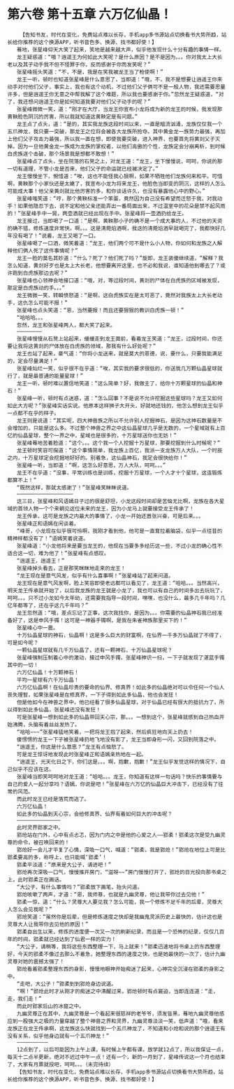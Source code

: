 # 第六卷 第十五章 六万亿仙晶！
        【告知书友，时代在变化，免费站点难以长存，手机app多书源站点切换看书大势所趋，站长给你推荐的这个换源APP，听书音色多、换源、找书都好使！】
       蓦地，张星峰仰天大笑了起来，笑地是越来越大声，似乎他发现什么十分有趣的事情一样。
       龙王疑惑道：“哦？逍遥王为何如此大笑呢？是什么原因？是不是因为。。。你对我太上大长老以及其子动手我不但不怪罪于你，反而感谢于你而发笑呢？”
       张星峰摇头笑道：“不，不是，我是在笑我被龙王当了枪使啊！”
       龙王一听，顿时也知道张星峰是什么意思了，当即道：“哦，不，我不是想要让逍遥王你来动手对付他们父子，事实上，我也有这个动机，不过他们父子俩可不是一般人物，我还需要思量许多，但是逍遥王你无意之中帮我解了这个难题，所以我也要感谢于你。”忽然龙王疑惑道，“对了，我还想问逍遥王你是如何知道我要对他们父子动手的呢？”
       张星峰微微一笑，道：“刚才在大厅，当龙王你宣布小龙将成为新的龙王的时候，我发现那黄鞅脸色阴沉的厉害，所以我就知道这黄鞅定是有问题。”
       龙王点了点头，道：“是的，其实我龙族这段时间以来，一直是暗流汹涌，龙族仅仅我一个五爪神龙，我只要一突破，那龙王之位将会被各大龙族所抢夺。其中黄金龙一族势力最强，再加上他们父子攻击力最强，所以我一直在想，即使我要突破，进入神界，也要首先将黄剡父子灭掉。因为一旦他黄金龙一族成为龙族的掌权者，以他们高傲的个性，龙族定会分崩离析，到时候白虎族逐个击破，那个场景我是想都不敢想！”
       张星峰点了点头，坐在院落的石凳之上，对龙王道：“龙王，坐下慢慢说，呵呵，你说的那一切有道理，不管小龙是否来，他们父子的命运就已经被决定了。”
       龙王慢慢坐下，惋惜道：“唉，这也不能怪我心狠啊，如果不牺牲他们龙族何来和平。可惜啊，黄鞅那个小家伙还是太嫩了，我宣布小龙为将来龙王，他脸色当即变的阴沉，这样的人怎么可能成大事！他父亲黄剡就比他厉害的多，和你谈话许久，也没有暴露他心中的野心。”
       张星峰嗤笑道：“哼，那个黄鞅标准一个笨蛋，竟然因为自己没有希望而迁怒于我，对我动手！如果他隐忍下去，说不定和他父亲还能弄出一番局面出来，不过温室中的花朵是禁不起风雨的！”张星峰手中一晃，两壶酒就已经出现在手中。张星峰将一壶酒扔给龙王。
       龙王接过，当即喝了一口道：“是啊，黄鞅那小子的确不是一个成大事的人，不过他的天资的确不错，修炼速度非常快。啊。。。这是清菀焰酒啊，我这的清菀焰酒早就喝完了，我都快好几年没有喝了！”说着，龙王又喝了一口。
       张星峰喝了一口酒，微笑着道：“龙王，他们两个可不是什么小人物，你如何和龙族之人解释他们俩人死了这件事情呢？”
       龙王一脸的莫名其妙道：“什么？死了？他们死了吗？”旋即，龙王装傻继续道，“解释？我怎么知道，黄剡好歹也是太上大长老，他想要离开这里，也不必和我说，谁知道他到哪去了？或许跑到白虎族那边去呢？”
       张星峰也心领神会地接口道：“哦，对，等过段时间，黄剡的尸体在白虎族的区域被发现，那定是白虎族动的手。。。”
       龙王微微一笑，转瞬愤怒道：“是啊，这白虎族实在是太可恶了，竟然对我族太上大长老动手，这仇怎么可能不报！”
       张星峰也点头笑道：“恩，当然要报！而且还要狠狠的教训白虎族一顿！”
       “哈哈哈。。。
       忽然，龙王和张星峰两人，都大笑了起来。
       ————————
       张星峰慢慢从石凳上站起来，缓缓走到龙王面前，看着龙王笑道：“龙王，过段时间，你还要让我将这黄剡的尸体放在白虎族的领域，那我有什么好处呢？”
       龙王也站了起来，豪气道：“你将小龙送来，就是莫大的恩德，说，要什么，只要我能满足的，定会尽量满足！”
       张星峰灿烂一笑，似乎很不在乎道：“唉，其实我的要求很低的，你送我几万颗仙晶星球就行了，就是最普通的能量星球！”
       龙王一听，顿时难以置信地笑道：“这么简单？好，我做主了，给你十万颗星球的仙晶和神石！”
       张星峰一听，顿时有点迷惑，道：“怎么回事？不是说不允许挖掘这些星球吗？龙王又如何如此大方呢？”张星峰实话实说。他原本这样狮子大开头，好就地还钱的，他怎么想到龙王似乎一点都不在乎的样子。
       龙王则是说道：“其实呢，四大神兽族之所以不允许别人挖掘神石，是因为这神石数量是不会增加的，只能是这么多。不过整个神兽之界之中这仙晶星球几乎是无数的，一个星域就有上百亿的仙晶星球，整个一界之中，星域也是很多的，十万星球送你也无妨！”
       张星峰蓦地苦着脸道：“这个。。。这个我一个人挖掘十万星球，那要挖掘到什么时候呢？”
       龙王顿时笑容可掬道：“这个事情简单，我龙族上百亿，我派一支龙族万人大队，一个时辰之内，十万星球定会挖掘地好好的。别着急，这仙晶神石，我定会很快给你！”
       张星峰一听，当即道：“啊，这怎么好意思，万人大队，呵呵。。。”
       龙王不在乎道：“没事，平常训练也是训练，挖掘十万星球，一个人才十个星球，这连锻炼都算不上！”
       “既然这样，那就太感谢了！”张星峰笑眯眯说道。
       ——————————————————
       这三日，张星峰和风语嫣日子过的很是舒坦，小龙这段时间却是苦恼无比啊，龙族在各大星域的首领人物一个个来朝见这位未来的龙王，因为小龙马上就要接受龙王传承了！
       龙王传承，这可是龙族之内最大的事情了，小龙一开始还嚣张兴奋，可是后来。。。
       张星峰正和语嫣在闲谈着。
       “峰哥，小龙现在似乎很可怜啊，我刚才看到他，他可是一直耷拉着脑袋，似乎一点往昔的精神样都没有了！”语嫣笑着说道。
       张星峰道：“小龙他将来是要当龙王的，他现在当要多多经历这一些，不过小龙的确心性不适合这一切，难为他了！”张星峰有点感叹。
       “逍遥王，逍遥王！”
       张星峰掉头看去，正是那笑眯眯地走来的龙王！
       “龙王现在是意气风发，似乎有什么喜事啊！”张星峰站了起来问道。
       龙王现在是意气风发啊，脸上笑容即使老远都可以看见了，龙王道：“哈哈。。。当然高兴，明天龙王传承就开始了，以后我龙族的龙王就是小龙了，我也可以有自己的时间多出去玩玩了，呵呵。。。只不过小龙如今太年幼，还需要我指导一段时间，嘿嘿，也没什么，最多几千年吗？几亿年都等了，还在乎这几千年吗？”
       龙王忽然道：“哦，差点忘记了正事，这次我找你，是因为。。。你需要的仙晶神石我已经准备好了，这是申风手镯！这可是一神器手镯啊，是我在朱雀神族那里买下的！”
       张星峰心中一震。
       十万仙晶星球的神石，仙晶啊！这是多么巨大的财富啊，在仙界一千多万仙晶就了不得了，可是如今呢？
       一颗仙晶星球就有几千万仙晶了，还有一颗神石，十万仙晶星球呢？
       张星峰强制压制着心中的激动，接过申风手镯，张星峰神识一扫，一下子就发现了湛蓝手镯其中的一切！
       六万亿仙晶！十万颗神石！
       平均一星球有六千万仙晶！
       六万亿仙晶啊！在仙晶珍贵的要命的仙界、修真界！如此多的仙晶绝对可以令任何一个仙人丧失理智，如果张星峰是在修真界，一下子得到如此多仙晶，他也会发狂！
       但是他如今在神兽之界中，他已经看了很多仙晶星球，对于仙晶已经有很大的抵抗力了，所以得到如此多仙晶，张星峰还没有发狂！
       可是张星峰一想到如此多的仙晶带回天心宗，那。。。一想到这个，张星峰就感到自己热血开始沸腾，头脑有着丝丝发热了。
       “哈哈~~~”张星峰猛地笑着，一把将龙王抱了起来，然后疯狂地向天上扔去！
       傻愣愣的龙王一下子被张星峰扔地飞地没有影了，龙王当即身形一闪，又回到院落之中。
       “逍遥王，你这是什么意思？”龙王有点恼怒了。
       可是龙王惊讶地发现此时张星峰正和语嫣亲热地在一起。
       “逍遥王，光天化日之下，你们这是。。。啊，抱歉，抱歉！”龙王似乎发觉这样的情况下，自己似乎不应该在这。
       张星峰当即笑呵呵地对龙王道：“哈哈。。。龙王，你知道有这样一句话吗？快乐的事情要与自己的爱人一起分享吗？语嫣，你说是吧！”张星峰在六万亿的仙晶巨大冲击下，已经没有了往常的风范。
       而此时龙王已经是落荒而逃了。
       六万亿仙晶！
       如此多的仙晶到天心宗，会给修真界、仙界有着如何巨大的冲击呢？
       ——————————————
       此时灵界郢家之中。
       郢炝站在门外，心中有点忐忑，因为门内之中是他的心爱之人——郢柔！郢柔这次是受九幽灵尊的命令，被召唤回来的！
       郢炝好一会儿才平复了心情，深吸一口气，喊道：“郢柔，我是郢炝！”郢炝在地位上可是比郢柔要高的多，称呼上，也只能喊‘郢柔’！
       郢柔平淡道：“原来是大公子，请进吧！”
       郢炝再次深吸一口气，慢慢推开房门，“滋呀~~”房门慢慢打开了，郢炝的目光投向那书桌之上，此时郢柔正在画话。
       “大公子，有什么事情吗？”郢柔放下画笔，抬头问道。
       郢炝咳嗽了两声，才道：“恩，我师尊，也就是九幽灵尊，他让我带你过去见他！”
       郢柔一惊，道：“什么？灵尊大人要见我？怎么可能，我一个修炼不足千年的后辈，灵尊大人怎么会见我呢？”
       郢炝笑道：“虽然你是后辈，但是修炼速度之快却是我幽鬼灵派历史上最快的，估计这也是灵尊大人让我带你去见他的原因！”
       郢柔自出生以来，修炼的进度便一次又一次的刷新纪录，而且是一个恐怖的纪录，仅仅几百年的时间，郢柔就已经达到了仙君一样的实力！
       “大公子，请稍等，我将这些东西整理一下，马上就来！”郢柔迅速地将书桌上的东西整理好，今天的郢柔不像过去那么不着急，她整理东西的速度之快，也是她最快的一次了，估计九幽灵尊对她的震撼太强了！
       郢炝看着郢柔整理东西的身影，慢慢地眼神开始痴迷了起来，心神完全沉浸在郢柔的身影之中。
       “走吧，大公子！”郢柔到到郢炝身边说道。
       “啊！”郢炝此时才从刚才的痴迷之中清醒过来，郢炝顿时有点窘迫，当即连连道：“走，走，我们走！”
       而此时郢家后山的冰窟之中。
       九幽灵尊正在其中，九幽灵尊是一个看起来很慈祥的老爷爷，须发皆黑，蓦地九幽灵尊他感应到一股强大之极的力量穿越了整个神兽之界和灵界，九幽灵尊淡淡一笑，低声道：“哦，看来龙族正在龙王传承啊，这龙族这么快就找到一个五爪神龙了，不知道和小炝和说的那个逍遥王有没有关系，似乎他身边就有一个五爪神龙！”
       ——————————
       12点到了，以后可能因为上午上课，有时候上午都有课，放学就12点了，所以我保证一点，每天十二点半更新，绝对不迟过中午一点！还有一个，新的一月到了，星峰传说这一个月也结束了，大家有月票就投吧，呵呵。。。（未完待续）
       【告知书友，时代在变化，免费站点难以长存，手机app多书源站点切换看书大势所趋，站长给你推荐的这个换源APP，听书音色多、换源、找书都好使！】